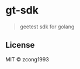 # gt-sdk
<!--
[![Go Report Card](https://goreportcard.com/badge/github.com/zcong1993/gt-sdk)](https://goreportcard.com/report/github.com/zcong1993/gt-sdk)
-->

> geetest sdk for golang

## License

MIT &copy; zcong1993
